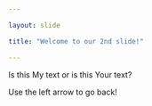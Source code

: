 ```yaml
---

layout: slide

title: "Welcome to our 2nd slide!"

---
```


Is this My text or is this Your text?

Use the left arrow to go back!
